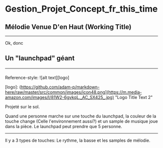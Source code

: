 # Gestion_Projet_Concept_fr_this_time

## Mélodie Venue D'en Haut (Working Title)
<hr>
Ok, donc


## **Un "launchpad" géant**<hr>
Reference-style: 
![alt text][logo]

[logo]: (https://github.com/adam-p/markdown-here/raw/master/src/common/images/icon48.png](https://m.media-amazon.com/images/I/81W2-6gvkqL._AC_SX425_.jpg) "Logo Title Text 2"

Projeté sur le sol.

Quand une personne marche sur une touche du launchpad, la couleur de la touche change (Celle l'environnement aussi?) et un sample de musique joue dans la pièce.
Le launchpad peut prendre que 5 personne. 
<hr>
Il y a 3 types de touches: Le rythme, la basse et les samples de mélodie. 
